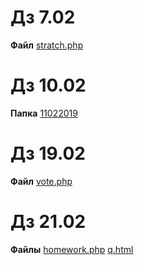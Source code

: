 # Дз 7.02
**Файл** [stratch.php](https://github.com/nikita8941109/Proba/blob/master/%D1%81%D1%82%D0%B0%D1%80%D1%8B%D0%B5%20%D0%B4%D0%BE%D0%BC%D0%B0%D1%88%D0%BD%D0%B8%D0%B5%20%D1%80%D0%B0%D0%B1%D0%BE%D1%82%D1%8B/scratch.php)

# Дз 10.02
**Папка** [11022019](https://github.com/nikita8941109/Proba/tree/master/11022019)

# Дз 19.02
**Файл** [vote.php](https://github.com/nikita8941109/Proba/blob/master/%D1%81%D1%82%D0%B0%D1%80%D1%8B%D0%B5%20%D0%B4%D0%BE%D0%BC%D0%B0%D1%88%D0%BD%D0%B8%D0%B5%20%D1%80%D0%B0%D0%B1%D0%BE%D1%82%D1%8B/vote.php)

# Дз 21.02
**Файлы** [homework.php](https://github.com/nikita8941109/Proba/blob/master/homework.php)
[q.html](https://github.com/nikita8941109/Proba/blob/master/q.html)
